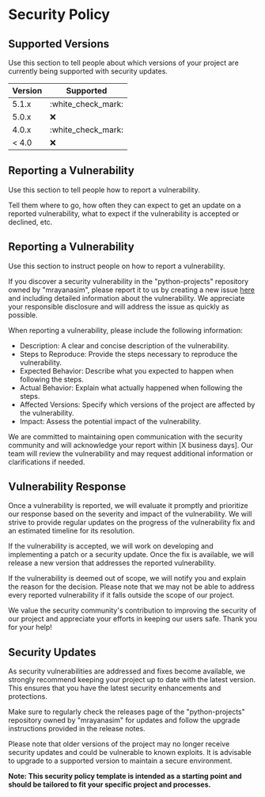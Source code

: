 # Security Policy

## Supported Versions

Use this section to tell people about which versions of your project are currently being supported with security updates.

| Version | Supported            |
| ------- | -------------------- |
| 5.1.x   | :white\_check\_mark: |
| 5.0.x   | :x:                  |
| 4.0.x   | :white\_check\_mark: |
| < 4.0   | :x:                  |

## Reporting a Vulnerability

Use this section to tell people how to report a vulnerability.

Tell them where to go, how often they can expect to get an update on a reported vulnerability, what to expect if the vulnerability is accepted or declined, etc.

## Reporting a Vulnerability

Use this section to instruct people on how to report a vulnerability.

If you discover a security vulnerability in the "python-projects" repository owned by "mrayanasim", please report it to us by creating a new issue [here](https://github.com/mrayanasim09/python-projects/issues) and including detailed information about the vulnerability. We appreciate your responsible disclosure and will address the issue as quickly as possible.

When reporting a vulnerability, please include the following information:

* Description: A clear and concise description of the vulnerability.
* Steps to Reproduce: Provide the steps necessary to reproduce the vulnerability.
* Expected Behavior: Describe what you expected to happen when following the steps.
* Actual Behavior: Explain what actually happened when following the steps.
* Affected Versions: Specify which versions of the project are affected by the vulnerability.
* Impact: Assess the potential impact of the vulnerability.

We are committed to maintaining open communication with the security community and will acknowledge your report within \[X business days]. Our team will review the vulnerability and may request additional information or clarifications if needed.

## Vulnerability Response

Once a vulnerability is reported, we will evaluate it promptly and prioritize our response based on the severity and impact of the vulnerability. We will strive to provide regular updates on the progress of the vulnerability fix and an estimated timeline for its resolution.

If the vulnerability is accepted, we will work on developing and implementing a patch or a security update. Once the fix is available, we will release a new version that addresses the reported vulnerability.

If the vulnerability is deemed out of scope, we will notify you and explain the reason for the decision. Please note that we may not be able to address every reported vulnerability if it falls outside the scope of our project.

We value the security community's contribution to improving the security of our project and appreciate your efforts in keeping our users safe. Thank you for your help!

## Security Updates

As security vulnerabilities are addressed and fixes become available, we strongly recommend keeping your project up to date with the latest version. This ensures that you have the latest security enhancements and protections.

Make sure to regularly check the releases page of the "python-projects" repository owned by "mrayanasim" for updates and follow the upgrade instructions provided in the release notes.

Please note that older versions of the project may no longer receive security updates and could be vulnerable to known exploits. It is advisable to upgrade to a supported version to maintain a secure environment.

**Note: This security policy template is intended as a starting point and should be tailored to fit your specific project and processes.**
